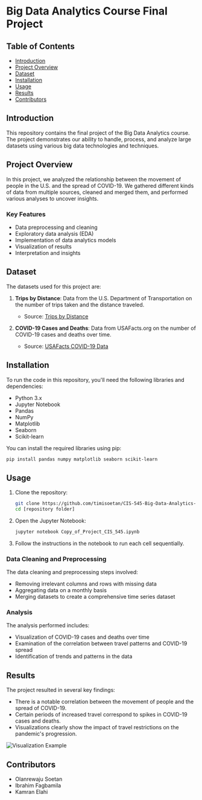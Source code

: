
# Big Data Analytics Course Final Project

## Table of Contents
- [Introduction](#introduction)
- [Project Overview](#project-overview)
- [Dataset](#dataset)
- [Installation](#installation)
- [Usage](#usage)
- [Results](#results)
- [Contributors](#contributors)

## Introduction
This repository contains the final project of the Big Data Analytics course. The project demonstrates our ability to handle, process, and analyze large datasets using various big data technologies and techniques.

## Project Overview
In this project, we analyzed the relationship between the movement of people in the U.S. and the spread of COVID-19. We gathered different kinds of data from multiple sources, cleaned and merged them, and performed various analyses to uncover insights.

### Key Features
- Data preprocessing and cleaning
- Exploratory data analysis (EDA)
- Implementation of data analytics models
- Visualization of results
- Interpretation and insights

## Dataset
The datasets used for this project are:
1. **Trips by Distance**: Data from the U.S. Department of Transportation on the number of trips taken and the distance traveled.
   - Source: [Trips by Distance](https://data.bts.gov/Research-and-Statistics/Trips-by-Distance/w96p-f2qv/data)
   
2. **COVID-19 Cases and Deaths**: Data from USAFacts.org on the number of COVID-19 cases and deaths over time.
   - Source: [USAFacts COVID-19 Data](https://usafacts.org/visualizations/coronavirus-covid-19-spread-map/)

## Installation
To run the code in this repository, you'll need the following libraries and dependencies:

- Python 3.x
- Jupyter Notebook
- Pandas
- NumPy
- Matplotlib
- Seaborn
- Scikit-learn

You can install the required libraries using pip:
```bash
pip install pandas numpy matplotlib seaborn scikit-learn
```

## Usage
1. Clone the repository:
   ```bash
   git clone https://github.com/timisoetan/CIS-545-Big-Data-Analytics-Final-Project
   cd [repository folder]
   ```

2. Open the Jupyter Notebook:
   ```bash
   jupyter notebook Copy_of_Project_CIS_545.ipynb
   ```

3. Follow the instructions in the notebook to run each cell sequentially.

### Data Cleaning and Preprocessing
The data cleaning and preprocessing steps involved:
- Removing irrelevant columns and rows with missing data
- Aggregating data on a monthly basis
- Merging datasets to create a comprehensive time series dataset

### Analysis
The analysis performed includes:
- Visualization of COVID-19 cases and deaths over time
- Examination of the correlation between travel patterns and COVID-19 spread
- Identification of trends and patterns in the data

## Results
The project resulted in several key findings:
- There is a notable correlation between the movement of people and the spread of COVID-19.
- Certain periods of increased travel correspond to spikes in COVID-19 cases and deaths.
- Visualizations clearly show the impact of travel restrictions on the pandemic's progression.

![Visualization Example](https://github.com/timisoetan/CIS-545-Big-Data-Analytics-Final-Project/assets/167603630/7355f528-ae80-445b-886e-4c08cdc491d6)

## Contributors
- Olanrewaju Soetan
- Ibrahim Fagbamila
- Kamran Elahi
